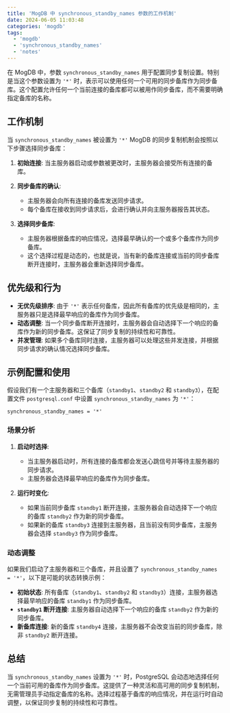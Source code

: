 ```yaml
---
title: 'MogDB 中 synchronous_standby_names 参数的工作机制'
date: 2024-06-05 11:03:48
categories: 'mogdb'
tags:
  - 'mogdb'
  - 'synchronous_standby_names'
  - 'notes'
---
```


在 MogDB 中，参数 `synchronous_standby_names` 用于配置同步复制设置。特别是当这个参数设置为 `'*'` 时，表示可以使用任何一个可用的同步备库作为同步备库。这个配置允许任何一个当前连接的备库都可以被用作同步备库，而不需要明确指定备库的名称。

<!--more-->

## 工作机制

当 `synchronous_standby_names` 被设置为 `'*'` MogDB 的同步复制机制会按照以下步骤选择同步备库：

1. **初始连接**: 当主服务器启动或参数被更改时，主服务器会接受所有连接的备库。

2. **同步备库的确认**:
    - 主服务器会向所有连接的备库发送同步请求。
    - 每个备库在接收到同步请求后，会进行确认并向主服务器报告其状态。

3. **选择同步备库**:
    - 主服务器根据备库的响应情况，选择最早确认的一个或多个备库作为同步备库。
    - 这个选择过程是动态的，也就是说，当有新的备库连接或当前的同步备库断开连接时，主服务器会重新选择同步备库。

## 优先级和行为

- **无优先级排序**: 由于 `'*'` 表示任何备库，因此所有备库的优先级是相同的，主服务器只是选择最早响应的备库作为同步备库。
- **动态调整**: 当一个同步备库断开连接时，主服务器会自动选择下一个响应的备库作为新的同步备库。这保证了同步复制的持续性和可靠性。
- **并发管理**: 如果多个备库同时连接，主服务器可以处理这些并发连接，并根据同步请求的确认情况选择同步备库。

## 示例配置和使用

假设我们有一个主服务器和三个备库（`standby1`、`standby2` 和 `standby3`），在配置文件 `postgresql.conf` 中设置 `synchronous_standby_names` 为 `'*'`：

```text
synchronous_standby_names = '*'
```

### 场景分析

1. **启动时选择**:
   - 当主服务器启动时，所有连接的备库都会发送心跳信号并等待主服务器的同步请求。
   - 主服务器会选择最早响应的备库作为同步备库。

2. **运行时变化**:
   - 如果当前同步备库 `standby1` 断开连接，主服务器会自动选择下一个响应的备库 `standby2` 作为新的同步备库。
   - 如果新的备库 `standby3` 连接到主服务器，且当前没有同步备库，主服务器会选择 `standby3` 作为同步备库。

### 动态调整

如果我们启动了主服务器和三个备库，并且设置了 `synchronous_standby_names = '*'`，以下是可能的状态转换示例：

- **初始状态**: 所有备库（`standby1`、`standby2` 和 `standby3`）连接，主服务器选择最早响应的备库 `standby1` 作为同步备库。
- **`standby1` 断开连接**: 主服务器自动选择下一个响应的备库 `standby2` 作为新的同步备库。
- **新备库连接**: 新的备库 `standby4` 连接，主服务器不会改变当前的同步备库，除非 `standby2` 断开连接。

## 总结

当 `synchronous_standby_names` 设置为 `'*'` 时，PostgreSQL 会动态地选择任何一个当前可用的备库作为同步备库。这提供了一种灵活和高可用的同步复制机制，无需管理员手动指定备库的名称。选择过程基于备库的响应情况，并在运行时自动调整，以保证同步复制的持续性和可靠性。
